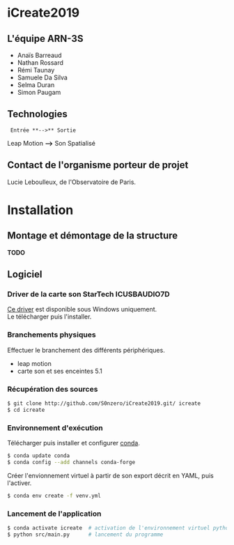 
# iCreate2019

## L'équipe ARN-3S

* Anaïs Barreaud
* Nathan Rossard
* Rémi Taunay
* Samuele Da Silva
* Selma Duran
* Simon Paugam

## Technologies

     Entrée **-->** Sortie 
Leap Motion **-->** Son Spatialisé

## Contact de l'organisme porteur de projet

Lucie Leboulleux, de l'Observatoire de Paris.
 
# Installation

## Montage et démontage de la structure

**TODO**

## Logiciel

### Driver de la carte son StarTech ICUSBAUDIO7D

[Ce driver](https://sgcdn.startech.com/005329/media/sets/C-Media-CM6206_Drivers/[CMedia%20CM6206]%20Windows%20USB%207.1%20Audio%20Adapter.zip) est disponible sous Windows uniquement.  
Le télécharger puis l'installer.   

### Branchements physiques

Effectuer le branchement des différents périphériques.  
* leap motion
* carte son et ses enceintes 5.1

### Récupération des sources

```bash
$ git clone http://github.com/S0nzero/iCreate2019.git/ icreate
$ cd icreate
```

### Environnement d'exécution

Télécharger puis installer et configurer [conda](https://repo.anaconda.com/miniconda/Miniconda3-latest-Windows-x86_64.exe).

```bash
$ conda update conda
$ conda config --add channels conda-forge
```

Créer l'envionnement virtuel à partir de son export décrit en YAML, puis l'activer.

```bash
$ conda env create -f venv.yml 
```

### Lancement de l'application

```bash
$ conda activate icreate  # activation de l'environnement virtuel python
$ python src/main.py      # lancement du programme
```
